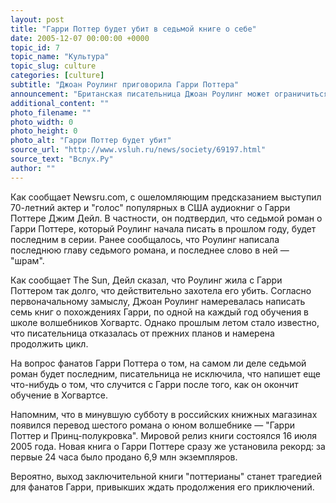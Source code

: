 ```yaml
---
layout: post
title: "Гарри Поттер будет убит в седьмой книге о себе"
date: 2005-12-07 00:00:00 +0000
topic_id: 7
topic_name: "Культура"
topic_slug: culture
categories: [culture]
subtitle: "Джоан Роулинг приговорила Гарри Поттера"
announcement: "Британская писательница Джоан Роулинг может ограничиться только семью книгами из серии приключений Гарри Поттера. По данным хорошо информированного источника, кумир детей всего мира будет убит в заключительной книге серии."
additional_content: ""
photo_filename: ""
photo_width: 0
photo_height: 0
photo_alt: "Гарри Поттер будет убит"
source_url: "http://www.vsluh.ru/news/society/69197.html"
source_text: "Вслух.Ру"
author: ""
---
```

Как сообщает Newsru.com, с ошеломляющим предсказанием выступил 70-летний актер и "голос" популярных в США аудиокниг о Гарри Поттере Джим Дейл. В частности, он подтвердил, что седьмой роман о Гарри Поттере, который Роулинг начала писать в прошлом году, будет последним в серии. Ранее сообщалось, что Роулинг написала последнюю главу седьмого романа, и последнее слово в ней — "шрам".

Как сообщает The Sun, Дейл сказал, что Роулинг жила с Гарри Поттером так долго, что действительно захотела его убить. Согласно первоначальному замыслу, Джоан Роулинг намеревалась написать семь книг о похождениях Гарри, по одной на каждый год обучения в школе волшебников Хогвартс. Однако прошлым летом стало известно, что писательница отказалась от прежних планов и намерена продолжить цикл.

На вопрос фанатов Гарри Поттера о том, на самом ли деле седьмой роман будет последним, писательница не исключила, что напишет еще что-нибудь о том, что случится с Гарри после того, как он окончит обучение в Хогвартсе.

Напомним, что в минувшую субботу в российских книжных магазинах появился перевод шестого романа о юном волшебнике — "Гарри Поттер и Принц-полукровка". Мировой релиз книги состоялся 16 июля 2005 года. Новая книга о Гарри Поттере сразу же установила рекорд: за первые 24 часа было продано 6,9 млн экземпляров.

Вероятно, выход заключительной книги "поттерианы" станет трагедией для фанатов Гарри, привыкших ждать продолжения его приключений.
